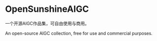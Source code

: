 # OpenSunshineAIGC
一个开源AIGC作品集，可自由使用与商用。

An open-source AIGC collection, free for use and commercial purposes.
